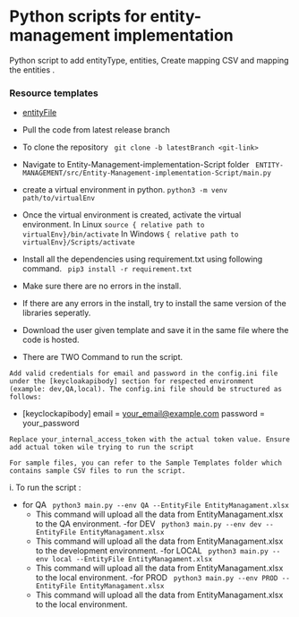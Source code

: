 # Python scripts for entity-management implementation

Python script to add entityType, entities, Create mapping CSV and mapping the entities .

### Resource templates

-   [entityFile](https://docs.google.com/spreadsheets/d/1AnPf7t9lD7hiaqxDEnkkTMj0nFKlugBF/edit?usp=sharing&ouid=113799545932705393937&rtpof=true&sd=true)

-   Pull the code from latest release branch
-   To clone the repository
    ` git clone -b latestBranch <git-link>`
-   Navigate to Entity-Management-implementation-Script folder
    ` ENTITY-MANAGEMENT/src/Entity-Management-implementation-Script/main.py`
-   create a virtual environment in python.
    `python3 -m venv path/to/virtualEnv`
-   Once the virtual environment is created, activate the virtual environment.
    In Linux
    `source { relative path to virtualEnv}/bin/activate`
    In Windows
    `{ relative path to virtualEnv}/Scripts/activate`
-   Install all the dependencies using requirement.txt using following command.
    ` pip3 install -r requirement.txt`
-   Make sure there are no errors in the install.
-   If there are any errors in the install, try to install the same version of the libraries seperatly.
-   Download the user given template and save it in the same file where the code is hosted.
-   There are TWO Command to run the script.

`Add valid credentials for email and password in the config.ini file under the [keycloakapibody] section for respected environment (example: dev,QA,local). The config.ini file should be structured as follows:`

-   [keyclockapibody]
    email = your_email@example.com
    password = your_password

`Replace your_internal_access_token with the actual token value. Ensure add actual token wile trying to run the script`

`For sample files, you can refer to the Sample Templates folder which contains sample CSV files to run the script.`

i. To run the script :

-   for QA
        ` python3 main.py --env QA --EntityFile EntityManagament.xlsx`
    -   This command will upload all the data from EntityManagament.xlsx to the QA environment.
    -for DEV
        ` python3 main.py --env dev --EntityFile EntityManagament.xlsx`
    -   This command will upload all the data from EntityManagament.xlsx to the development environment.
    -for LOCAL
        ` python3 main.py --env local --EntityFile EntityManagament.xlsx`
    -   This command will upload all the data from EntityManagament.xlsx to the local environment.
    -for PROD
        ` python3 main.py --env PROD --EntityFile EntityManagament.xlsx`
    -   This command will upload all the data from EntityManagament.xlsx to the local environment.
       

